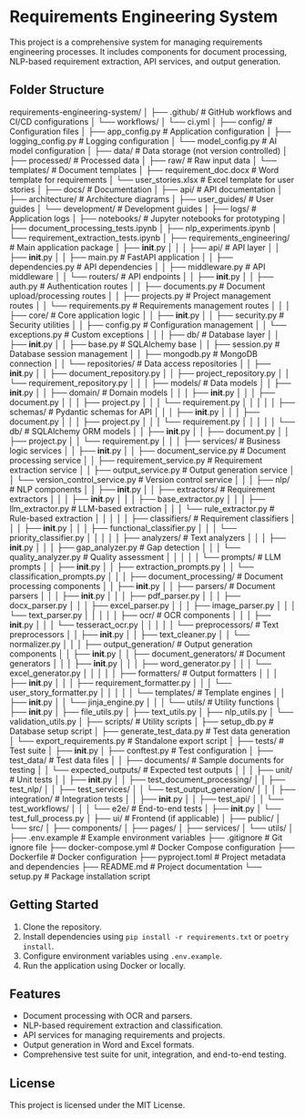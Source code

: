 # Requirements Engineering System

This project is a comprehensive system for managing requirements engineering processes. It includes components for document processing, NLP-based requirement extraction, API services, and output generation.

## Folder Structure

requirements-engineering-system/
│
├── .github/                          # GitHub workflows and CI/CD configurations
│   └── workflows/
│       └── ci.yml
│
├── config/                           # Configuration files
│   ├── app_config.py                 # Application configuration
│   ├── logging_config.py             # Logging configuration
│   └── model_config.py               # AI model configuration
│
├── data/                             # Data storage (not version controlled)
│   ├── processed/                    # Processed data
│   ├── raw/                          # Raw input data
│   └── templates/                    # Document templates
│       ├── requirement_doc.docx      # Word template for requirements
│       └── user_stories.xlsx         # Excel template for user stories
│
├── docs/                             # Documentation
│   ├── api/                          # API documentation
│   ├── architecture/                 # Architecture diagrams
│   ├── user_guides/                  # User guides
│   └── development/                  # Development guides
│
├── logs/                             # Application logs
│
├── notebooks/                        # Jupyter notebooks for prototyping
│   ├── document_processing_tests.ipynb
│   ├── nlp_experiments.ipynb
│   └── requirement_extraction_tests.ipynb
│
├── requirements_engineering/         # Main application package
│   ├── __init__.py
│   │
│   ├── api/                          # API layer
│   │   ├── __init__.py
│   │   ├── main.py                   # FastAPI application
│   │   ├── dependencies.py           # API dependencies
│   │   ├── middleware.py             # API middleware
│   │   └── routers/                  # API endpoints
│   │       ├── __init__.py
│   │       ├── auth.py               # Authentication routes
│   │       ├── documents.py          # Document upload/processing routes
│   │       ├── projects.py           # Project management routes
│   │       └── requirements.py       # Requirements management routes
│   │
│   ├── core/                         # Core application logic
│   │   ├── __init__.py
│   │   ├── security.py               # Security utilities
│   │   ├── config.py                 # Configuration management
│   │   └── exceptions.py             # Custom exceptions
│   │
│   ├── db/                           # Database layer
│   │   ├── __init__.py
│   │   ├── base.py                   # SQLAlchemy base
│   │   ├── session.py                # Database session management
│   │   ├── mongodb.py                # MongoDB connection
│   │   └── repositories/             # Data access repositories
│   │       ├── __init__.py
│   │       ├── document_repository.py
│   │       ├── project_repository.py
│   │       └── requirement_repository.py
│   │
│   ├── models/                       # Data models
│   │   ├── __init__.py
│   │   ├── domain/                   # Domain models
│   │   │   ├── __init__.py
│   │   │   ├── document.py
│   │   │   ├── project.py
│   │   │   └── requirement.py
│   │   │
│   │   ├── schemas/                  # Pydantic schemas for API
│   │   │   ├── __init__.py
│   │   │   ├── document.py
│   │   │   ├── project.py
│   │   │   └── requirement.py
│   │   │
│   │   └── db/                       # SQLAlchemy ORM models
│   │       ├── __init__.py
│   │       ├── document.py
│   │       ├── project.py
│   │       └── requirement.py
│   │
│   ├── services/                     # Business logic services
│   │   ├── __init__.py
│   │   ├── document_service.py       # Document processing service
│   │   ├── requirement_service.py    # Requirement extraction service
│   │   ├── output_service.py         # Output generation service
│   │   └── version_control_service.py # Version control service
│   │
│   ├── nlp/                          # NLP components
│   │   ├── __init__.py
│   │   ├── extractors/               # Requirement extractors
│   │   │   ├── __init__.py
│   │   │   ├── base_extractor.py
│   │   │   ├── llm_extractor.py      # LLM-based extraction
│   │   │   └── rule_extractor.py     # Rule-based extraction
│   │   │
│   │   ├── classifiers/              # Requirement classifiers
│   │   │   ├── __init__.py
│   │   │   ├── functional_classifier.py
│   │   │   └── priority_classifier.py
│   │   │
│   │   ├── analyzers/                # Text analyzers
│   │   │   ├── __init__.py
│   │   │   ├── gap_analyzer.py       # Gap detection
│   │   │   └── quality_analyzer.py   # Quality assessment
│   │   │
│   │   └── prompts/                  # LLM prompts
│   │       ├── __init__.py
│   │       ├── extraction_prompts.py
│   │       └── classification_prompts.py
│   │
│   ├── document_processing/          # Document processing components
│   │   ├── __init__.py
│   │   ├── parsers/                  # Document parsers
│   │   │   ├── __init__.py
│   │   │   ├── pdf_parser.py
│   │   │   ├── docx_parser.py
│   │   │   ├── excel_parser.py
│   │   │   ├── image_parser.py
│   │   │   └── text_parser.py
│   │   │
│   │   ├── ocr/                      # OCR components
│   │   │   ├── __init__.py
│   │   │   └── tesseract_ocr.py
│   │   │
│   │   └── preprocessors/            # Text preprocessors
│   │       ├── __init__.py
│   │       ├── text_cleaner.py
│   │       └── normalizer.py
│   │
│   ├── output_generation/            # Output generation components
│   │   ├── __init__.py
│   │   ├── document_generators/      # Document generators
│   │   │   ├── __init__.py
│   │   │   ├── word_generator.py
│   │   │   └── excel_generator.py
│   │   │
│   │   ├── formatters/               # Output formatters
│   │   │   ├── __init__.py
│   │   │   ├── requirement_formatter.py
│   │   │   └── user_story_formatter.py
│   │   │
│   │   └── templates/                # Template engines
│   │       ├── __init__.py
│   │       └── jinja_engine.py
│   │
│   └── utils/                        # Utility functions
│       ├── __init__.py
│       ├── file_utils.py
│       ├── text_utils.py
│       ├── nlp_utils.py
│       └── validation_utils.py
│
├── scripts/                          # Utility scripts
│   ├── setup_db.py                   # Database setup script
│   ├── generate_test_data.py         # Test data generation
│   └── export_requirements.py        # Standalone export script
│
├── tests/                            # Test suite
│   ├── __init__.py
│   ├── conftest.py                   # Test configuration
│   ├── test_data/                    # Test data files
│   │   ├── documents/                # Sample documents for testing
│   │   └── expected_outputs/         # Expected test outputs
│   │
│   ├── unit/                         # Unit tests
│   │   ├── __init__.py
│   │   ├── test_document_processing/
│   │   ├── test_nlp/
│   │   ├── test_services/
│   │   └── test_output_generation/
│   │
│   ├── integration/                  # Integration tests
│   │   ├── __init__.py
│   │   ├── test_api/
│   │   └── test_workflows/
│   │
│   └── e2e/                          # End-to-end tests
│       ├── __init__.py
│       └── test_full_process.py
│
├── ui/                               # Frontend (if applicable)
│   ├── public/
│   └── src/
│       ├── components/
│       ├── pages/
│       ├── services/
│       └── utils/
│
├── .env.example                      # Example environment variables
├── .gitignore                        # Git ignore file
├── docker-compose.yml                # Docker Compose configuration
├── Dockerfile                        # Docker configuration
├── pyproject.toml                    # Project metadata and dependencies
├── README.md                         # Project documentation
└── setup.py                          # Package installation script

## Getting Started

1. Clone the repository.
2. Install dependencies using `pip install -r requirements.txt` or `poetry install`.
3. Configure environment variables using `.env.example`.
4. Run the application using Docker or locally.

## Features

- Document processing with OCR and parsers.
- NLP-based requirement extraction and classification.
- API services for managing requirements and projects.
- Output generation in Word and Excel formats.
- Comprehensive test suite for unit, integration, and end-to-end testing.

## License

This project is licensed under the MIT License.
